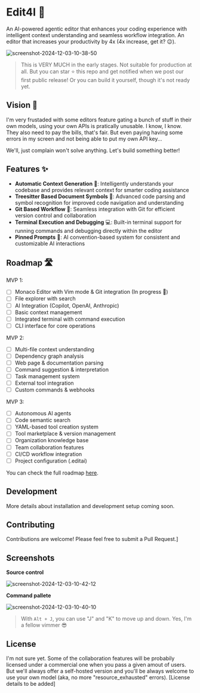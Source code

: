 # Edit4I 🚀

An AI-powered agentic editor that enhances your coding experience with intelligent context understanding and seamless workflow integration.
An editor that increases your productivity by 4x (4x increase, get it? 😉).

![screenshot-2024-12-03-10-38-50](https://github.com/user-attachments/assets/abc2db3f-5f17-479e-82fc-8618eddd6473)

> This is VERY MUCH in the early stages. Not suitable for production at all. But you can star ⭐ this repo and get notified when we post our first public release!
> Or you can build it yourself, though it's not ready yet.


## Vision 🎯

I'm very frustaded with some editors feature gating a bunch of stuff in their own models, using your own APIs is pratically unusable. I know, I know. They also need to pay the bills, that's fair. But even paying having some errors in my screen and not being able to put my own API key...

We'll, just complain won't solve anything. Let's build something better!

## Features ✨

- **Automatic Context Generation** 🧠: Intelligently understands your codebase and provides relevant context for smarter coding assistance
- **Treesitter Based Document Symbols** 🌳: Advanced code parsing and symbol recognition for improved code navigation and understanding
- **Git Based Workflow** 🔄: Seamless integration with Git for efficient version control and collaboration
- **Terminal Execution and Debugging** 💻: Built-in terminal support for running commands and debugging directly within the editor
- **Pinned Prompts** 📌: AI convention-based system for consistent and customizable AI interactions


## Roadmap 🛣️

MVP 1:
- [ ] Monaco Editor with Vim mode & Git integration (In progress 🏃)
- [ ] File explorer with search
- [ ] AI Integration (Copilot, OpenAI, Anthropic)
- [ ] Basic context management
- [ ] Integrated terminal with command execution
- [ ] CLI interface for core operations

MVP 2:
- [ ] Multi-file context understanding
- [ ] Dependency graph analysis
- [ ] Web page & documentation parsing
- [ ] Command suggestion & interpretation
- [ ] Task management system
- [ ] External tool integration
- [ ] Custom commands & webhooks

MVP 3:
- [ ] Autonomous AI agents
- [ ] Code semantic search
- [ ] YAML-based tool creation system
- [ ] Tool marketplace & version management
- [ ] Organization knowledge base
- [ ] Team collaboration features
- [ ] CI/CD workflow integration
- [ ] Project configuration (.editai)

You can check the full roadmap [here](./ROADMAP.md).

## Development

More details about installation and development setup coming soon.

## Contributing

Contributions are welcome! Please feel free to submit a Pull Request.]

## Screenshots

**Source control**


![screenshot-2024-12-03-10-42-12](https://github.com/user-attachments/assets/75de0fac-547a-45d7-bdd1-e31843cefe26)

**Command pallete**

![screenshot-2024-12-03-10-40-10](https://github.com/user-attachments/assets/2d36dd1f-c0a9-4cd4-83a6-f5064c49a735)
> With `Alt + J`, you can use "J" and "K" to move up and down. Yes, I'm a fellow vimmer 😎


## License

I'm not sure yet. Some of the collaboration features will be probabily licensed under a commercial one when you pass a given amout of users. But we'll always offer a self-hosted version and you'll be always welcome to use your own model (aka, no more "resource_exhausted" errors).
[License details to be added]

